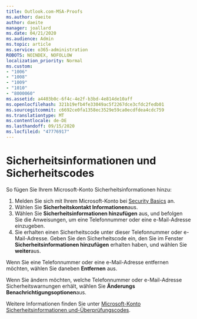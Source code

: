 ```yaml
---
title: Outlook.com-MSA-Proofs
ms.author: daeite
author: daeite
manager: joallard
ms.date: 04/21/2020
ms.audience: Admin
ms.topic: article
ms.service: o365-administration
ROBOTS: NOINDEX, NOFOLLOW
localization_priority: Normal
ms.custom:
- "1006"
- "1008"
- "1009"
- "1010"
- "8000060"
ms.assetid: a4403b0c-6f4c-4e2f-b3bd-4e814de10aff
ms.openlocfilehash: 321b19efb4fe33049ac5f2267dce3cfdc2fedb01
ms.sourcegitcommit: c6692ce0fa1358ec3529e59ca0ecdfdea4cdc759
ms.translationtype: MT
ms.contentlocale: de-DE
ms.lasthandoff: 09/15/2020
ms.locfileid: "47776917"
---
```

# <a name="security-info-and-security-codes"></a>Sicherheitsinformationen und Sicherheitscodes

So fügen Sie Ihrem Microsoft-Konto Sicherheitsinformationen hinzu:

1. Melden Sie sich mit Ihrem Microsoft-Konto bei [Security Basics](https://account.microsoft.com/security) an.
1. Wählen Sie **Sicherheitskontakt Informationen**aus.
1. Wählen Sie **Sicherheitsinformationen hinzufügen** aus, und befolgen Sie die Anweisungen, um eine Telefonnummer oder eine e-Mail-Adresse einzugeben.
1. Sie erhalten einen Sicherheitscode unter dieser Telefonnummer oder e-Mail-Adresse. Geben Sie den Sicherheitscode ein, den Sie im Fenster **Sicherheitsinformationen hinzufügen** erhalten haben, und wählen Sie **weiter**aus.

Wenn Sie eine Telefonnummer oder eine e-Mail-Adresse entfernen möchten, wählen Sie daneben **Entfernen** aus.

Wenn Sie ändern möchten, welche Telefonnummer oder e-Mail-Adresse Sicherheitswarnungen erhält, wählen Sie **Änderungs Benachrichtigungsoptionen**aus.

Weitere Informationen finden Sie unter [Microsoft-Konto Sicherheitsinformationen und-Überprüfungscodes](https://support.microsoft.com/help/12428/).